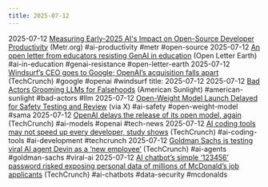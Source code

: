 ```yaml
---
title: 2025-07-12
---
```


2025-07-12 [Measuring Early-2025 AI's Impact on Open-Source Developer Productivity](https://metr.org/blog/2025-07-10-early-2025-ai-experienced-os-dev-study/) (Metr.org) #ai-productivity #metr #open-source
2025-07-12 [An open letter from educators resisting GenAI in education](https://openletter.earth/an-open-letter-from-educators-who-refuse-the-call-to-adopt-genai-in-education-cb4aee75) (Open Letter Earth) #ai-in-education #genai-resistance #open-letter-earth
2025-07-12 [Windsurf’s CEO goes to Google; OpenAI’s acquisition falls apart](https://techcrunch.com/2025/07/11/windsurfs-ceo-goes-to-google-openais-acquisition-falls-apart/) (TechCrunch) #google #openai #windsurf
title: 2025-07-12
2025-07-12 [Bad Actors Grooming LLMs for Falsehoods](https://americansunlight.substack.com/cp/168074209) (American Sunlight) #american-sunlight #bad-actors #llm
2025-07-12 [Open-Weight Model Launch Delayed for Safety Testing and Review](https://x.com/sama/status/1943837550369812814) (via X) #ai-safety #open-weight-model #sama
2025-07-12 [OpenAI delays the release of its open model, again](https://techcrunch.com/2025/07/11/openai-delays-the-release-of-its-open-model-again/) (TechCrunch) #ai-models #openai #tech-news
2025-07-12 [AI coding tools may not speed up every developer, study shows](https://techcrunch.com/2025/07/11/ai-coding-tools-may-not-speed-up-every-developer-study-shows/) (TechCrunch) #ai-coding-tools #ai-development #techcrunch
2025-07-12 [Goldman Sachs is testing viral AI agent Devin as a ‘new employee’](https://techcrunch.com/2025/07/11/goldman-sachs-is-testing-viral-ai-agent-devin-as-a-new-employee/) (TechCrunch) #ai-agents #goldman-sachs #viral-ai
2025-07-12 [AI chatbot’s simple ‘123456’ password risked exposing personal data of millions of McDonald’s job applicants](https://techcrunch.com/2025/07/11/ai-chatbots-simple-123456-password-risked-exposing-personal-data-of-millions-of-mcdonalds-job-applicants/) (TechCrunch) #ai-chatbots #data-security #mcdonalds
